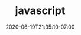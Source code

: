 ---
title: "javascript"
date: 2020-06-19T21:35:10-07:00
draft: false
layout: tests
js: ["script"]
---